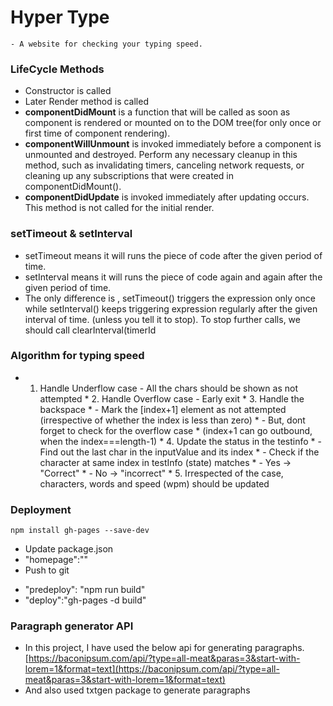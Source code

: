 # Hyper Type
    - A website for checking your typing speed.

### LifeCycle Methods
- Constructor is called 
- Later Render method is called
- **componentDidMount** is a function that will be called as soon as component is rendered or mounted on to the DOM tree(for only once or first time of component rendering).
- **componentWillUnmount** is invoked immediately before a component is unmounted and destroyed. Perform any necessary cleanup in this method, such as invalidating timers, canceling network requests, or cleaning up any subscriptions that were created in componentDidMount(). 
- **componentDidUpdate** is invoked immediately after updating occurs. This method is not called for the initial render.


### setTimeout & setInterval
 - setTimeout means it will runs the piece of code after the given period of time.
 - setInterval means it will runs the piece of code again and again after the given period of time.
 - The only difference is , setTimeout() triggers the expression only once while setInterval() keeps triggering expression regularly after the given interval of time. (unless you tell it to stop). To stop further calls, we should call clearInterval(timerId

### Algorithm for typing speed
  *  1. Handle Underflow case - All the chars should be shown as not attempted
    * 2. Handle Overflow case - Early exit
    * 3. Handle the backspace
    *      - Mark the [index+1] element as not attempted (irrespective of whether the index is less than zero) 
    *      - But, dont forget to check for the overflow case
    *          (index+1 can go outbound, when the index===length-1)
    * 4. Update the status in the testinfo
    *      - Find out the last char in the inputValue and its index
    *      - Check if the character at same index in testInfo (state) matches
    *      - Yes -> "Correct"
    *      - No -> "incorrect"
    * 5. Irrespected of the case, characters, words and speed (wpm) should be updated

### Deployment
`npm install gh-pages --save-dev`
- Update package.json
- "homepage":""
- Push to git
<!--In Scripts -->
- "predeploy": "npm run build"
- "deploy":"gh-pages -d build"

### Paragraph generator API
- In this project, I have used the below api for generating paragraphs.
[https://baconipsum.com/api/?type=all-meat&paras=3&start-with-lorem=1&format=text](https://baconipsum.com/api/?type=all-meat&paras=3&start-with-lorem=1&format=text)
- And also used txtgen package to generate paragraphs

